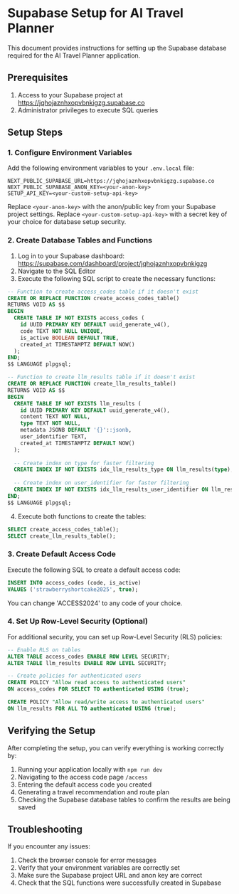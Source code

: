 # Supabase Setup for AI Travel Planner

This document provides instructions for setting up the Supabase database required for the AI Travel Planner application.

## Prerequisites

1. Access to your Supabase project at https://jqhojaznhxopvbnkigzg.supabase.co
2. Administrator privileges to execute SQL queries

## Setup Steps

### 1. Configure Environment Variables

Add the following environment variables to your `.env.local` file:

```
NEXT_PUBLIC_SUPABASE_URL=https://jqhojaznhxopvbnkigzg.supabase.co
NEXT_PUBLIC_SUPABASE_ANON_KEY=<your-anon-key>
SETUP_API_KEY=<your-custom-setup-api-key>
```

Replace `<your-anon-key>` with the anon/public key from your Supabase project settings.
Replace `<your-custom-setup-api-key>` with a secret key of your choice for database setup security.

### 2. Create Database Tables and Functions

1. Log in to your Supabase dashboard: https://supabase.com/dashboard/project/jqhojaznhxopvbnkigzg
2. Navigate to the SQL Editor
3. Execute the following SQL script to create the necessary functions:

```sql
-- Function to create access_codes table if it doesn't exist
CREATE OR REPLACE FUNCTION create_access_codes_table()
RETURNS VOID AS $$
BEGIN
  CREATE TABLE IF NOT EXISTS access_codes (
    id UUID PRIMARY KEY DEFAULT uuid_generate_v4(),
    code TEXT NOT NULL UNIQUE,
    is_active BOOLEAN DEFAULT TRUE,
    created_at TIMESTAMPTZ DEFAULT NOW()
  );
END;
$$ LANGUAGE plpgsql;

-- Function to create llm_results table if it doesn't exist
CREATE OR REPLACE FUNCTION create_llm_results_table()
RETURNS VOID AS $$
BEGIN
  CREATE TABLE IF NOT EXISTS llm_results (
    id UUID PRIMARY KEY DEFAULT uuid_generate_v4(),
    content TEXT NOT NULL,
    type TEXT NOT NULL,
    metadata JSONB DEFAULT '{}'::jsonb,
    user_identifier TEXT,
    created_at TIMESTAMPTZ DEFAULT NOW()
  );
  
  -- Create index on type for faster filtering
  CREATE INDEX IF NOT EXISTS idx_llm_results_type ON llm_results(type);
  
  -- Create index on user_identifier for faster filtering
  CREATE INDEX IF NOT EXISTS idx_llm_results_user_identifier ON llm_results(user_identifier);
END;
$$ LANGUAGE plpgsql;
```

4. Execute both functions to create the tables:

```sql
SELECT create_access_codes_table();
SELECT create_llm_results_table();
```

### 3. Create Default Access Code

Execute the following SQL to create a default access code:

```sql
INSERT INTO access_codes (code, is_active)
VALUES ('strawberryshortcake2025', true);
```

You can change 'ACCESS2024' to any code of your choice.

### 4. Set Up Row-Level Security (Optional)

For additional security, you can set up Row-Level Security (RLS) policies:

```sql
-- Enable RLS on tables
ALTER TABLE access_codes ENABLE ROW LEVEL SECURITY;
ALTER TABLE llm_results ENABLE ROW LEVEL SECURITY;

-- Create policies for authenticated users
CREATE POLICY "Allow read access to authenticated users" 
ON access_codes FOR SELECT TO authenticated USING (true);

CREATE POLICY "Allow read/write access to authenticated users" 
ON llm_results FOR ALL TO authenticated USING (true);
```

## Verifying the Setup

After completing the setup, you can verify everything is working correctly by:

1. Running your application locally with `npm run dev`
2. Navigating to the access code page `/access`
3. Entering the default access code you created
4. Generating a travel recommendation and route plan
5. Checking the Supabase database tables to confirm the results are being saved

## Troubleshooting

If you encounter any issues:

1. Check the browser console for error messages
2. Verify that your environment variables are correctly set
3. Make sure the Supabase project URL and anon key are correct
4. Check that the SQL functions were successfully created in Supabase 